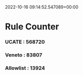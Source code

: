 2022-10-16 09:14:52.547089+00:00
# Rule Counter 
 ### UCATE : 568720

 ### Veneto : 83807

 ### Allowlist : 13924